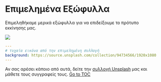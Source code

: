 # Επιμελημένα Εξώφυλλα

Επιμεληθήκαμε μερικά εξώφυλλα για να επιδείξουμε το πρότυπο εκκίνησης μας.

![](../public/covers.png)

```yaml
---
# τυχαία εικόνα από την επιμελημένη συλλογή
background: https://source.unsplash.com/collection/94734566/1920x1080
---
```

Αν σας αρέσει κάποιο από αυτά, δείτε την [συλλογή Unsplash](https://unsplash.com/collections/94734566/slidev) μας και μάθετε τους συγγραφείς τους.
<span style='float: footnote;'><a href="../index.html#toc">Go to TOC</a></span>
